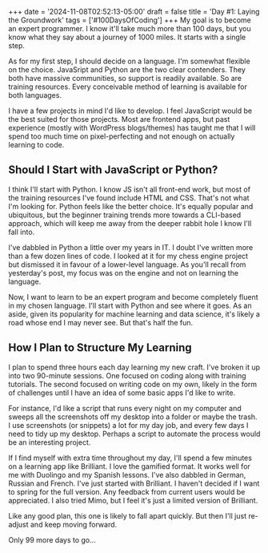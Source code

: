 +++
date = '2024-11-08T02:52:13-05:00'
draft = false
title = 'Day #1: Laying the Groundwork'
tags = ['#100DaysOfCoding']
+++
My goal is to become an expert programmer. I know it'll take much more than 100 days, but you know what they say about a journey of 1000 miles. It starts with a single step.

As for my first step, I should decide on a language. I'm somewhat flexible on the choice. JavaSript and Python are the two clear contenders. They both have massive communities, so support is readily available. So are training resources. Every conceivable method of learning is available for both languages.

I have a few projects in mind I'd like to develop. I feel JavaScript would be the best suited for those projects. Most are frontend apps, but past experience (mostly with WordPress blogs/themes) has taught me that I will spend too much time on pixel-perfecting and not enough on actually learning to code.

## Should I Start with JavaScript or Python?

I think I'll start with Python. I know JS isn't all front-end work, but most of the training resources I've found include HTML and CSS. That's not what I'm looking for. Python feels like the better choice. It's equally popular and ubiquitous, but the beginner training trends more towards a CLI-based approach, which will keep me away from the deeper rabbit hole I know I'll fall into.

I've dabbled in Python a little over my years in IT. I doubt I've written more than a few dozen lines of code. I looked at it for my chess engine project but dismissed it in favour of a lower-level language. As you'll recall from yesterday's post, my focus was on the engine and not on learning the language.

Now, I want to learn to be an expert program and become completely fluent in my chosen language. I'll start with Python and see where it goes. As an aside, given its popularity for machine learning and data science, it's likely a road whose end I may never see. But that's half the fun.

## How I Plan to Structure My Learning

I plan to spend three hours each day learning my new craft. I've broken it up into two 90-minute sessions. One focused on coding along with training tutorials. The second focused on writing code on my own, likely in the form of challenges until I have an idea of some basic apps I'd like to write. 

For instance, I'd like a script that runs every night on my computer and sweeps all the screenshots off my desktop into a folder or maybe the trash. I use screenshots (or snippets) a lot for my day job, and every few days I need to tidy up my desktop. Perhaps a script to automate the process would be an interesting project.

If I find myself with extra time throughout my day, I'll spend a few minutes on a learning app like Brilliant. I love the gamified format. It works well for me with Duolingo and my Spanish lessons. I've also dabbled in German, Russian and French. I've just started with Brilliant. I haven't decided if I want to spring for the full version. Any feedback from current users would be appreciated. I also tried Mimo, but I feel it's just a limited version of Brilliant. 

Like any good plan, this one is likely to fall apart quickly. But then I'll just re-adjust and keep moving forward.

Only 99 more days to go...



